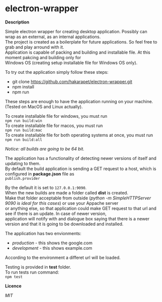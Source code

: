 # electron-wrapper

**Description**

Simple electron wrapper for creating desktop application.
Possibly can wrap as an external, as an internal applications.\
The project is created as a boilerplate for future applications.
So feel free to grab and play arround with it.\
Application is capable of packing and building and installable file.
At this moment pakcing and building only for\
Windows OS (creating setup installable file for Windows OS only).

To try out the application simply follow these steps:
- git clone https://github.com/hakarapet/electron-wrapper.git
- npm install
- npm run

These steps are enough to have the application running on your machine. (Tested on MacOS and Linux actually).

To create installable file for windows, you must run\
`npm run build:win`\
To create installable file for macos, you must run\
`npm run build:mac`\
To create installable file for both operating systems at once, you must run\
`npm run build:all`

_Notice: all builds are going to be 64 bit._

The application has a functionality of detecting newer versions of itself and updating to them.\
By default the build application is sending a GET request to a host, which is configured in __package.json__ file as\
`publish.provider`

By the default it is set to `127.0.0.1:9090`.\
When the new builds are made a folder called __dist__ is created.\
Make that folder acceptable from outside (_python -m SimpleHTTPServer 9090 is ideal for this cases_) or use your Appache server\
or anything else, so that application could make GET request to that url and see if there is an update. In case of newer version,\
application will notify with and dialogue box saying that there is a newer version and that it is going to be downloaded and installed.

The application has two envionments:
- *production* - this shows the google.com
- *development* - this shows example.com

According to the environment a differet url will be loaded.

Testing is provided in __test__ folder.\
To run tests run command:\
`npm test`

**Licence**

_MIT_

